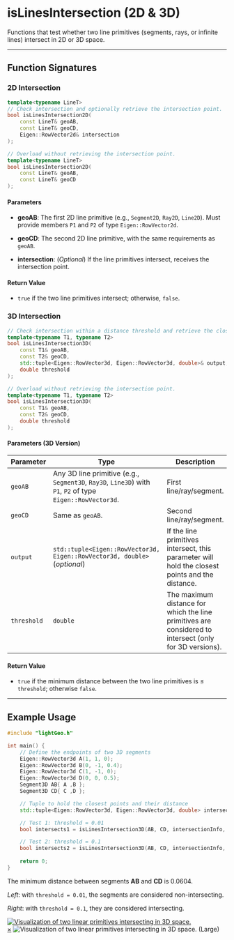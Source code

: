# **isLinesIntersection (2D & 3D)**

Functions that test whether two line primitives (segments, rays, or infinite lines) intersect in 2D or 3D space.

---

## **Function Signatures**

### **2D Intersection**

```cpp
template<typename LineT>
// Check intersection and optionally retrieve the intersection point.
bool isLinesIntersection2D(
    const LineT& geoAB,
    const LineT& geoCD,
    Eigen::RowVector2d& intersection
);

// Overload without retrieving the intersection point. 
template<typename LineT>
bool isLinesIntersection2D(
    const LineT& geoAB,
    const LineT& geoCD
);
```
#### **Parameters**

- **geoAB**: The first 2D line primitive (e.g., `Segment2D`, `Ray2D`, `Line2D`). Must provide members `P1` and `P2` of type `Eigen::RowVector2d`.

- **geoCD**: The second 2D line primitive, with the same requirements as `geoAB`.

- **intersection**: (*Optional*) If the line primitives intersect, receives the intersection point.


#### **Return Value**
- `true` if the two line primitives intersect; otherwise, `false`.


### **3D Intersection**

```cpp
// Check intersection within a distance threshold and retrieve the closest points.
template<typename T1, typename T2>
bool isLinesIntersection3D(
    const T1& geoAB,
    const T2& geoCD,
    std::tuple<Eigen::RowVector3d, Eigen::RowVector3d, double>& output,
    double threshold
);

// Overload without retrieving the intersection point.
template<typename T1, typename T2>
bool isLinesIntersection3D(
    const T1& geoAB,
    const T2& geoCD,
    double threshold
);
```

#### **Parameters (3D Version)**

| Parameter         | Type                               | Description                                                                                                 |
|-------------------|------------------------------------|-------------------------------------------------------------------------------------------------------------|
| `geoAB`           | Any 3D line primitive (e.g., `Segment3D`, `Ray3D`, `Line3D`) with `P1`, `P2` of type `Eigen::RowVector3d`.              | First line/ray/segment. |
| `geoCD`           | Same as `geoAB`.              | Second line/ray/segment. |
| `output`          | `std::tuple<Eigen::RowVector3d, Eigen::RowVector3d, double>` (*optional*) | If the line primitives intersect, this parameter will hold the closest points and the distance.           |
| `threshold`       | `double`                           | The maximum distance for which the line primitives are considered to intersect (only for 3D versions).    |


#### **Return Value**
- `true` if the minimum distance between the two line primitives is ≤ `threshold`; otherwise `false`.

---

## **Example Usage**

```cpp
#include "lightGeo.h"

int main() {
    // Define the endpoints of two 3D segments
    Eigen::RowVector3d A(1, 1, 0);
    Eigen::RowVector3d B(0, -1, 0.4);
    Eigen::RowVector3d C(1, -1, 0);
    Eigen::RowVector3d D(0, 0, 0.5);
    Segment3D AB{ A ,B };
    Segment3D CD{ C ,D };

    // Tuple to hold the closest points and their distance
    std::tuple<Eigen::RowVector3d, Eigen::RowVector3d, double> intersectionInfo;

    // Test 1: threshold = 0.01
    bool intersects1 = isLinesIntersection3D(AB, CD, intersectionInfo, 0.01);

    // Test 2: threshold = 0.1
    bool intersects2 = isLinesIntersection3D(AB, CD, intersectionInfo, 0.1);
    
    return 0;
}
```

The minimum distance between segments **AB** and **CD** is 0.0604.

*Left*: with `threshold = 0.01`, the segments are considered non-intersecting.

*Right*: with `threshold = 0.1`, they are considered intersecting.

<a id="close-lightbox" style="display: none;"></a>
<div class="single-img-container">
    <a href="#lightbox-single" class="lightbox-trigger">
        <img src="../fig/isLinesIntersection.png" 
             alt="Visualization of two linear primitives intersecting in 3D space."> 
    </a>
</div>

<div id="lightbox-single" class="lightbox">
    <a href="#close-lightbox" class="lightbox-close">&times;</a>
    <img src="../fig/isLinesIntersection.png" alt="Visualization of two linear primitives intersecting in 3D space. (Large)">
</div>
